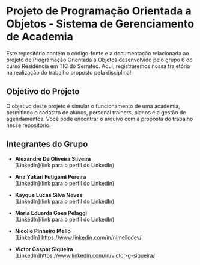 # Projeto de Programação Orientada a Objetos - Sistema de Gerenciamento de Academia

Este repositório contém o código-fonte e a documentação relacionada ao projeto de Programação Orientada a Objetos desenvolvido pelo grupo 6 do curso Residência em TIC do Serratec. Aqui, registraremos nossa trajetória na realização do trabalho proposto pela disciplina!

## Objetivo do Projeto

O objetivo deste projeto é simular o funcionamento de uma academia, permitindo o cadastro de alunos, personal trainers, planos e a gestão de agendamentos. Você pode encontrar o arquivo com a proposta do trabalho nesse repositório.

## Integrantes do Grupo

- **Alexandre De Oliveira Silveira**  
  [LinkedIn](link para o perfil do LinkedIn)

- **Ana Yukari Futigami Pereira**  
  [LinkedIn](link para o perfil do LinkedIn)

- **Kayque Lucas Silva Neves**  
  [LinkedIn](link para o perfil do LinkedIn)

- **Maria Eduarda Goes Pelaggi**  
  [LinkedIn](link para o perfil do LinkedIn)

- **Nicolle Pinheiro Mello**  
  [LinkedIn] https://www.linkedin.com/in/nimellodev/

- **Victor Gaspar Siqueira**  
  [LinkedIn]https://www.linkedin.com/in/victor-g-siqueira/
